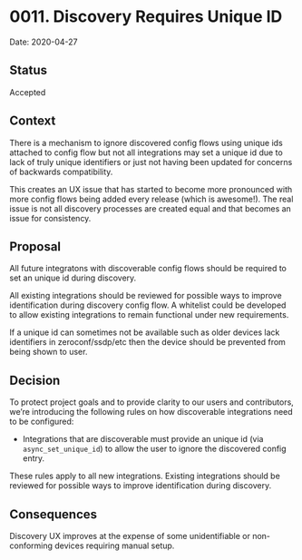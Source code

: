 # 0011. Discovery Requires Unique ID

Date: 2020-04-27

## Status

Accepted

## Context

There is a mechanism to ignore discovered config flows using unique ids attached to config flow but not all integrations may set a unique id due to lack of truly unique identifiers or just not having been updated for concerns of backwards compatibility.

This creates an UX issue that has started to become more pronounced with more config flows being added every release (which is awesome!). The real issue is not all discovery processes are created equal and that becomes an issue for consistency.

## Proposal

All future integratons with discoverable config flows should be required to set an unique id during discovery.

All existing integrations should be reviewed for possible ways to improve identification during discovery config flow. A whitelist could be developed to allow existing integrations to remain functional under new requirements.

If a unique id can sometimes not be available such as older devices lack identifiers in zeroconf/ssdp/etc then the device should be prevented from being shown to user.

## Decision

To protect project goals and to provide clarity to our users and contributors,
we’re introducing the following rules on how discoverable integrations need to be configured:

- Integrations that are discoverable must provide an unique id (via `async_set_unique_id`) to allow the user to ignore the discovered config entry.

These rules apply to all new integrations. Existing integrations should be reviewed for possible ways to improve identification during discovery.

## Consequences

Discovery UX improves at the expense of some unidentifiable or non-conforming devices requiring manual setup.

